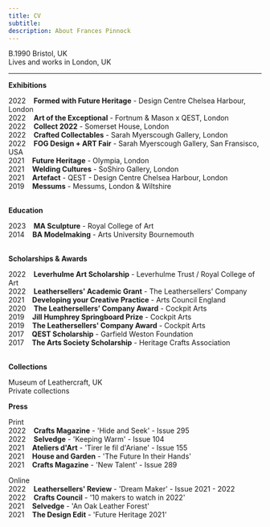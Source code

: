 ```yaml
---
title: CV
subtitle: 
description: About Frances Pinnock
---
```

B.1990 Bristol, UK  
Lives and works in London, UK     
<hr />  



**Exhibitions** 

2022&nbsp;&nbsp;&nbsp; **Formed with Future Heritage** - Design Centre Chelsea Harbour, London  
2022&nbsp;&nbsp;&nbsp; **Art of the Exceptional** - Fortnum & Mason x QEST, London  
2022&nbsp;&nbsp;&nbsp; **Collect 2022** - Somerset House, London  
2022&nbsp;&nbsp;&nbsp; **Crafted Collectables** - Sarah Myerscough Gallery, London  
2022&nbsp;&nbsp;&nbsp; **FOG Design + ART Fair** - Sarah Myerscough Gallery, San Fransisco, USA  
2021&nbsp;&nbsp;&nbsp; **Future Heritage** - Olympia, London  
2021&nbsp;&nbsp;&nbsp; **Welding Cultures** - SoShiro Gallery, London  
2021&nbsp;&nbsp;&nbsp; **Artefact** - QEST - Design Centre Chelsea Harbour, London    
2019&nbsp;&nbsp;&nbsp; **Messums** - Messums, London & Wiltshire  
<br />  


**Education**  
 
2023&nbsp;&nbsp;&nbsp; **MA Sculpture** - Royal College of Art  
2014&nbsp;&nbsp;&nbsp; **BA Modelmaking** - Arts University Bournemouth  
<br />  


**Scholarships & Awards** 
  
2022&nbsp;&nbsp;&nbsp; **Leverhulme Art Scholarship** - Leverhulme Trust / Royal College of Art   
2022&nbsp;&nbsp;&nbsp; **Leathersellers' Academic Grant** - The Leathersellers' Company   
2021&nbsp;&nbsp;&nbsp; **Developing your Creative Practice** - Arts Council England    
2020&nbsp;&nbsp;&nbsp; **The Leathersellers’ Company Award** - Cockpit Arts  
2019&nbsp;&nbsp;&nbsp; **Jill Humphrey Springboard Prize** - Cockpit Arts  
2019&nbsp;&nbsp;&nbsp; **The Leathersellers' Company Award** - Cockpit Arts   
2017&nbsp;&nbsp;&nbsp; **QEST Scholarship** - Garfield Weston Foundation  
2017&nbsp;&nbsp;&nbsp; **The Arts Society Scholarship** - Heritage Crafts Association   
<br />  


**Collections** 

Museum of Leathercraft, UK  
Private collections 
<br />  



**Press** 
  

Print  
2022&nbsp;&nbsp;&nbsp; **Crafts Magazine** - 'Hide and Seek' - Issue 295     
2022&nbsp;&nbsp;&nbsp; **Selvedge** - 'Keeping Warm' - Issue 104  
2021&nbsp;&nbsp;&nbsp; **Ateliers d'Art** - 'Tirer le fil d'Ariane' - Issue 155  
2021&nbsp;&nbsp;&nbsp; **House and Garden** - 'The Future In their Hands'  
2021&nbsp;&nbsp;&nbsp; **Crafts Magazine** - 'New Talent' - Issue 289 

Online  
2022&nbsp;&nbsp;&nbsp; **Leathersellers' Review** - 'Dream Maker' - Issue 2021 - 2022  
2022&nbsp;&nbsp;&nbsp; **Crafts Council** - '10 makers to watch in 2022'  
2021&nbsp;&nbsp;&nbsp; **Selvedge** - 'An Oak Leather Forest'   
2021&nbsp;&nbsp;&nbsp; **The Design Edit** - 'Future Heritage 2021' 







